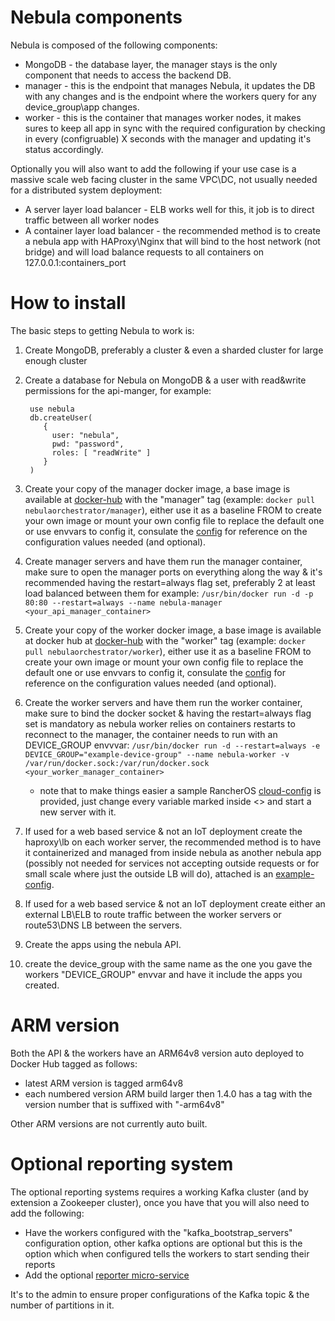 # Nebula components

Nebula is composed of the following components:

* MongoDB - the database layer, the manager stays is the only component that needs to access the backend DB.
* manager - this is the endpoint that manages Nebula, it updates the DB with any changes and is the endpoint where the workers query for any device_group\app changes.
* worker - this is the container that manages worker nodes, it makes sures to keep all app in sync with the required configuration by checking in every (configruable) X seconds with the manager and updating it's status accordingly.

Optionally you will also want to add the following if your use case is a massive scale web facing cluster in the same VPC\DC, not usually needed for a distributed system deployment:

* A server layer load balancer - ELB works well for this, it job is to direct traffic between all worker nodes
* A container layer load balancer - the recommended method is to create a nebula app with HAProxy\Nginx that will bind to the host network (not bridge) and will load balance requests to all containers on 127.0.0.1:containers_port

# How to install

The basic steps to getting Nebula to work is:

1. Create MongoDB, preferably a cluster & even a sharded cluster for large enough cluster
2. Create a database for Nebula on MongoDB & a user with read&write permissions for the api-manger, for example:

        use nebula
        db.createUser(
           {
             user: "nebula",
             pwd: "password",
             roles: [ "readWrite" ]
           }
        )
        
3. Create your copy of the manager docker image, a base image is available at [docker-hub](https://hub.docker.com/r/nebulaorchestrator/manager/) with the "manager" tag (example: `docker pull nebulaorchestrator/manager`), either use it as a baseline FROM to create your own image or mount your own config file to replace the default one or use envvars to config it, consulate the [config](config/manager.md) for reference on the configuration values needed (and optional).
4. Create manager servers and have them run the manager container, make sure to open the manager ports on everything along the way & it's recommended having the restart=always flag set, preferably 2 at least load balanced between them for example:
 `/usr/bin/docker run -d -p 80:80 --restart=always --name nebula-manager <your_api_manager_container>`
5. Create your copy of the worker docker image, a base image is available at docker hub at [docker-hub](https://hub.docker.com/r/nebulaorchestrator/worker/) with the "worker" tag (example: `docker pull nebulaorchestrator/worker`), either use it as a baseline FROM to create your own image or mount your own config file to replace the default one or use envvars to config it, consulate the [config](config/worker.md) for reference on the configuration values needed (and optional).
6. Create the worker servers and have them run the worker container, make sure to bind the docker socket & having the restart=always flag set is mandatory as nebula worker relies on containers restarts to reconnect to the manager, the container needs to run with an DEVICE_GROUP envvvar:
 `/usr/bin/docker run -d --restart=always -e DEVICE_GROUP="example-device-group" --name nebula-worker -v /var/run/docker.sock:/var/run/docker.sock <your_worker_manager_container>`
    * note that to make things easier a sample RancherOS [cloud-config](https://github.com/nebula-orchestrator/docs/blob/master/examples/rancheros/cloud-config) is provided, just change every variable marked inside <> and start a new server with it.
7. If used for a web based service & not an IoT deployment create the haproxy\lb on each worker server, the recommended method is to have it containerized and managed from inside nebula as another nebula app (possibly not needed for services not accepting outside requests or for small scale where just the outside LB will do), attached is an [example-config](https://github.com/nebula-orchestrator/nebula/blob/master/docs/haproxy.cfg).
8. If used for a web based service & not an IoT deployment create either an external LB\ELB to route traffic between the worker servers or route53\DNS LB between the servers.
9. Create the apps using the nebula API.
10. create the device_group with the same name as the one you gave the workers "DEVICE_GROUP" envvar and have it include the apps you created.


# ARM version

Both the API & the workers have an ARM64v8 version auto deployed to Docker Hub tagged as follows:

 * latest ARM version is tagged arm64v8
 * each numbered version ARM build larger then 1.4.0 has a tag with the version number that is suffixed with "-arm64v8"
 
Other ARM versions are not currently auto built.

# Optional reporting system

The optional reporting systems requires a working Kafka cluster (and by extension a Zookeeper cluster), once you have that you will also need to add the following:

* Have the workers configured with the "kafka_bootstrap_servers" configuration option, other kafka options are optional but this is the option which when configured tells the workers to start sending their reports
* Add the optional [reporter micro-service](https://nebula.readthedocs.io/en/latest/config/reporter/)

It's to the admin to ensure proper configurations of the Kafka topic & the number of partitions in it.